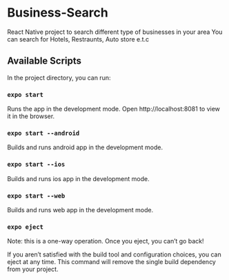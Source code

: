 # Business-Search

React Native project to search different type of businesses in your area
You can search for Hotels, Restraunts, Auto store e.t.c

## Available Scripts

In the project directory, you can run:

### `expo start`
Runs the app in the development mode.
Open http://localhost:8081 to view it in the browser.

### `expo start --android`
Builds and runs android app in the development mode.

### `expo start --ios`
Builds and runs ios app in the development mode.

### `expo start --web`
Builds and runs web app in the development mode.

### `expo eject`
Note: this is a one-way operation. Once you eject, you can’t go back!

If you aren’t satisfied with the build tool and configuration choices, you can eject at any time. This command will remove the single build dependency from your project.
